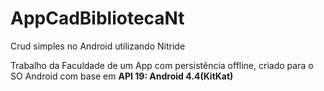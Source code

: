 # AppCadBibliotecaNt
Crud simples no Android utilizando Nitride

Trabalho da Faculdade de um App com persistência offline, criado para o SO Android com base em __API 19: Android 4.4(KitKat)__
